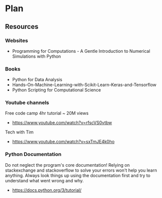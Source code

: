 # Plan

## Resources

### Websites

- Programming for Computations - A Gentle Introduction to Numerical Simulations with Python

### Books

- Python for Data Analysis
- Hands-On-Machine-Learning-with-Scikit-Learn-Keras-and-Tensorflow
- Python Scripting for Computational Science

### Youtube channels

Free code camp 4hr tutorial ~ 20M views
- https://www.youtube.com/watch?v=rfscVS0vtbw

Tech with Tim
- https://www.youtube.com/watch?v=sxTmJE4k0ho

### Python Documentation

Do not neglect the program's core documentation! Relying on stackexchange and stackoverflow to solve your errors won't help you learn anything. Always look things up using the documentation first and try to understand what went wrong and why.

- https://docs.python.org/3/tutorial/

